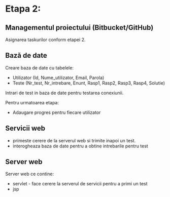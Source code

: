 
# Etapa 2:

## Managementul proiectului (Bitbucket/GitHub)
Asignarea taskurilor conform etapei 2.

## Bază de date
Creare baza de date cu tabelele:
* Utilizator (Id, Nume_utilizator, Email, Parola)
* Teste (Nr_test, Nr_intrebare, Enunt, Rasp1, Rasp2, Rasp3, Rasp4, Solutie)

Intrari de test in baza de date pentru testarea conexiunii.

Pentru urmatoarea etapa: 
* Adaugare progres pentru fiecare utilizator

## Servicii web
* primeste cerere de la serverul web si trimite inapoi un test.
* interogheaza baza de date pentru a obtine intrebarile pentru test

## Server web
Server web ce contine:
* servlet - face cerere la serverul de servicii pentru a primi un test
* jsp
